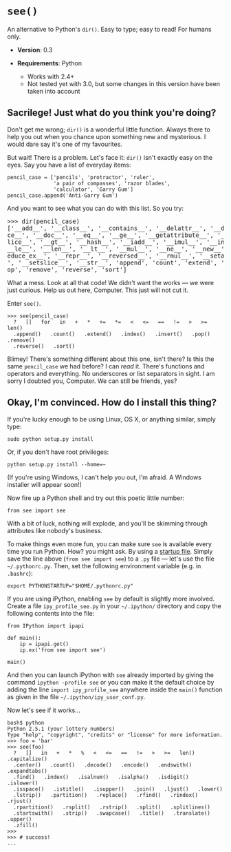 `see()`
=======

An alternative to Python's `dir()`.
Easy to type; easy to read!
For humans only.

* __Version__: 0.3

* __Requirements__: Python
    * Works with 2.4+
    * Not tested yet with 3.0, but some changes in this version
      have been taken into account


Sacrilege! Just what do you think you're doing?
----------

Don't get me wrong; `dir()` is a wonderful little function.
Always there to help you out when you chance upon something new and mysterious.
I would dare say it's one of my favourites.

But wait! There is a problem. Let's face it: `dir()` isn't
exactly easy on the eyes. Say you have a list of everyday items:

    pencil_case = ['pencils', 'protractor', 'ruler',
                   'a pair of compasses', 'razor blades',
                   'calculator', 'Garry Gum']
    pencil_case.append('Anti-Garry Gum')

And you want to see what you can do with this list. So you try:

<pre>&gt;&gt;&gt; dir(pencil_case)
['__add__', '__class__', '__contains__', '__delattr__', '__delitem__', '__delsli
ce__', '__doc__', '__eq__', '__ge__', '__getattribute__', '__getitem__', '__gets
lice__', '__gt__', '__hash__', '__iadd__', '__imul__', '__init__', '__iter__', '
__le__', '__len__', '__lt__', '__mul__', '__ne__', '__new__', '__reduce__', '__r
educe_ex__', '__repr__', '__reversed__', '__rmul__', '__setattr__', '__setitem__
', '__setslice__', '__str__', 'append', 'count', 'extend', 'index', 'insert', 'p
op', 'remove', 'reverse', 'sort']
</pre>

What a mess. Look at all that code! We didn't want the works &mdash;
we were just curious. Help us out here, Computer. This just will not cut it.

Enter `see()`.

    >>> see(pencil_case)
      ?   []   for   in   +   *   +=   *=   <   <=   ==   !=   >   >=   len()
      .append()   .count()   .extend()   .index()   .insert()   .pop()   .remove()
      .reverse()   .sort()

Blimey! There's something different about this one, isn't there?
Is this the same `pencil_case` we had before? I can _read_ it. There's
functions and operators and everything. No underscores or list separators
in sight. I am sorry I doubted you, Computer. We can still be friends, yes?


Okay, I'm convinced. How do I install this thing?
--------------------

If you're lucky enough to be using Linux, OS X, or anything similar,
simply type:

    sudo python setup.py install

Or, if you don't have root privileges:

    python setup.py install --home=~

(If you're using Windows, I can't help you out, I'm afraid.
 A Windows installer will appear soon!)

Now fire up a Python shell and try out this poetic little number:

    from see import see

With a bit of luck, nothing will explode, and you'll be skimming
through attributes like nobody's business.

To make things even more fun, you can make sure `see` is available
every time you run Python. How? you might ask. By using a [startup file](http://docs.python.org/tutorial/interpreter.html#the-interactive-startup-file).
Simply save the line above (`from see import see`) to a `.py` file
&mdash; let's use the file `~/.pythonrc.py`. Then, set the following
environment variable (e.g. in `.bashrc`):

    export PYTHONSTARTUP="$HOME/.pythonrc.py"

If you are using iPython, enabling `see` by default is slightly more
involved. Create a file `ipy_profile_see.py` in your `~/.ipython/`
directory and copy the following contents into the file:

    from IPython import ipapi

    def main():
        ip = ipapi.get()
        ip.ex('from see import see')

    main()

And then you can launch iPython with `see` already imported by giving
the command `ipython -profile see` or you can make it the default
choice by adding the line `import ipy_profile_see` anywhere inside the
`main()` function as given in the file `~/.ipython/ipy_user_conf.py`.

Now let's see if it works...

    bash$ python
    Python 2.5.1 (your lottery numbers)
    Type "help", "copyright", "credits" or "license" for more information.
    >>> foo = 'bar'
    >>> see(foo)
      ?   []   in   +   *   %   <   <=   ==   !=   >   >=   len()   .capitalize()
      .center()   .count()   .decode()   .encode()   .endswith()   .expandtabs()
      .find()   .index()   .isalnum()   .isalpha()   .isdigit()   .islower()
      .isspace()   .istitle()   .isupper()   .join()   .ljust()   .lower()
      .lstrip()   .partition()   .replace()   .rfind()   .rindex()   .rjust()
      .rpartition()   .rsplit()   .rstrip()   .split()   .splitlines()
      .startswith()   .strip()   .swapcase()   .title()   .translate()   .upper()
      .zfill()
    >>>
    >>> # success!
    ...
